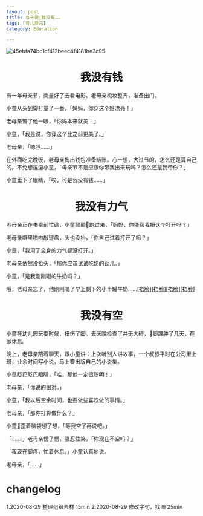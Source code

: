```yaml
---
layout: post
title: 与子说|我没有……
tags: [育儿育己]
category: Education

---
```

![45ebfa74bc1cf412beec4f4181be3c95](https://user-images.githubusercontent.com/23351109/91618718-b6039400-e9bd-11ea-8b79-75355316fbbc.jpg)

# <center> 我没有钱

有一年母亲节，商量好了去看电影。老母亲梳妆整齐，准备出门。

小童从头到脚打量了一番，「妈妈，你穿这个好漂亮！」

老母亲瞥了他一眼，「你妈本来就美！」

小童，「我是说，你穿这个比之前更美了。」

老母亲，「嗯哼……」

在外面吃完晚饭，老母亲掏出钱包准备结账。心一想，大过节的，怎么还是算自己的。不免想逗逗小童，「母亲节不是应该你带我出来玩吗？怎么还是我带你？」

小童垂下了眼睛，「唉，可是我没有钱……」


# <center> 我没有力气

老母亲正在书桌前忙碌，小童颠颠跑过来，「妈妈，你能帮我把这个打开吗？」

老母亲噼里啪啦敲键盘，头也没抬，「你自己试着打开了吗？」

小童，「我用了全身的力气都没打开。」

老母亲依然没抬头，「那你应该试试吃奶的劲儿。」

小童，「是我刚刚喝的牛奶吗？」

哦，老母亲忘了，他刚刚喝了早上剩下的小半罐牛奶……[捂脸][捂脸][捂脸][捂脸]

# <center> 我没有空

小童在幼儿园玩耍时候，扭伤了脚。去医院检查了并无大碍，脚踝肿了几天，在家休息。

晚上，老母亲陪着聊天，跟小童讲：上次听别人讲故事，一个叔叔平时在公司里上班，业余时间写小说，马上要出版自己的小说集。

小童眨巴眨巴眼睛，「哇，那他一定很聪明！」

老母亲，「你说的很对。」

小童，「我以后空余时间，也要做些喜欢做的事情。」

老母亲，「那你打算做什么？」

小童歪着脑袋想了想，「等我空了再说吧。」

「.......」老母亲愣了愣，强忍住笑，「你现在不空吗？」

「我现在脚疼，忙着休息。」小童认真地说。

老母亲，「......」

# changelog
1.2020-08-29 整理组织素材 15min
2.2020-08-29 修改字句，找图 25min
